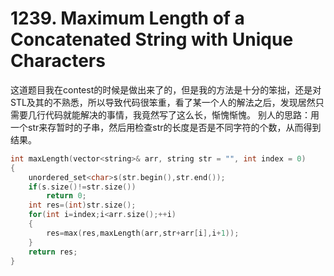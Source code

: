 # 1239. Maximum Length of a Concatenated String with Unique Characters
这道题目我在contest的时候是做出来了的，但是我的方法是十分的笨拙，还是对STL及其的不熟悉，所以导致代码很笨重，看了某一个人的解法之后，发现居然只需要几行代码就能解决的事情，我竟然写了这么长，惭愧惭愧。
别人的思路：用一个str来存暂时的子串，然后用检查str的长度是否是不同字符的个数，从而得到结果。

```c++
int maxLength(vector<string>& arr, string str = "", int index = 0)
{
    unordered_set<char>s(str.begin(),str.end());
    if(s.size()!=str.size())
        return 0;
    int res=(int)str.size();
    for(int i=index;i<arr.size();++i)
    {
        res=max(res,maxLength(arr,str+arr[i],i+1));
    }
    return res;
}
```